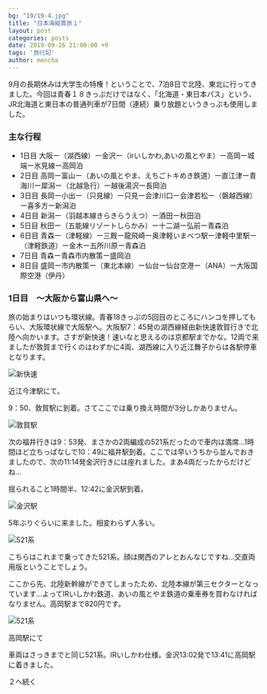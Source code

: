 ```yaml
---
bg: "19/19-4.jpg"
title: "日本海縦貫旅１"
layout: post
categories: posts
date: 2019-09-26 21:00:00 +9
tags: '旅行記'
author: mencha
---
```


9月の長期休みは大学生の特権！ということで、7泊8日で北陸、東北に行ってきました。今回は青春１８きっぷだけではなく、「北海道・東日本パス」という、JR北海道と東日本の普通列車が7日間（連続）乗り放題というきっぷも使用しました。

<!--more-->

### 主な行程

- 1日目
大阪ー（湖西線）ー金沢ー（irいしかわ,あいの風とやま）ー高岡ー城端ー氷見線ー高岡泊
- 2日目
高岡ー富山ー（あいの風とやま、えちごトキめき鉄道）ー直江津ー青海川ー犀潟ー（北越急行）ー越後湯沢ー長岡泊
- 3日目
長岡ー小出ー（只見線）ー只見ー会津川口ー会津若松ー（磐越西線）ー喜多方ー新潟泊
- 4日目
新潟ー（羽越本線きらきらうえつ）ー酒田ー秋田泊
- 5日目
秋田ー（五能線リゾートしらかみ）ー十二湖ー弘前ー青森泊
- 6日目
青森ー（津軽線）ー三厩ー龍飛崎ー奥津軽いまべつ駅ー津軽中里駅ー（津軽鉄道）ー金木ー五所川原ー青森泊
- 7日目
青森ー青森市内散策ー盛岡泊
- 8日目
盛岡ー市内散策ー（東北本線）ー仙台ー仙台空港ー（ANA）ー大阪国際空港（伊丹）



### 1日目　～大阪から富山県へ～

旅の始まりはいつも環状線。青春18きっぷの5回目のところにハンコを押してもらい、大阪環状線で大阪駅へ。大阪駅7：45発の湖西線経由新快速敦賀行きで北陸へ向かいます。さすが新快速！速いなと思えるのは京都駅までかな。12両で来ましたが敦賀まで行くのはわずかに4両、湖西線に入り近江舞子からは各駅停車となります。

![新快速](https://drive.google.com/uc?export=view&id=1ap_nxkrlj_UKzBhxN7LUgrhUHDfpUfIH)

近江今津駅にて。

9：50、敦賀駅に到着。さてここでは乗り換え時間が3分しかありません。

![敦賀駅](https://drive.google.com/uc?export=view&id=1EaZkoYhXOY63r5-cKs2g4MdoJjzVi_Ve)

次の福井行きは9：53発、まさかの2両編成の521系だったので車内は満席...1時間ほど立ちっぱなしで10：49に福井駅到着。ここでは早いうちから並んでおきましたので、次の11:14発金沢行きには座れました。まあ4両だったからだけどね...

揺られること1時間半、12:42に金沢駅到着。

![金沢駅](https://drive.google.com/uc?export=view&id=1rl19dhHUYsm5-czdQhFWnmIG33DWt6W7)

5年ぶりぐらいに来ました。相変わらず人多い。

![521系](https://drive.google.com/uc?export=view&id=19FjJYSkI0Ki_nE_6NCY8JbT71iyNjNdW)

こちらはこれまで乗ってきた521系。顔は関西のアレとおんなじですね...交直両用版ということでしょう。

ここから先、北陸新幹線ができてしまったため、北陸本線が第三セクターとなっています...よってIRいしかわ鉄道、あいの風とやま鉄道の乗車券を買わなければなりません。高岡駅まで820円です。

![521系](https://drive.google.com/uc?export=view&id=1hSoyD8kG5fCporQfjInbnw5WmBjFM4Za)

高岡駅にて

車両はさっきまでと同じ521系。IRいしかわ仕様。金沢13:02発で13:41に高岡駅に着きました。

２へ続く